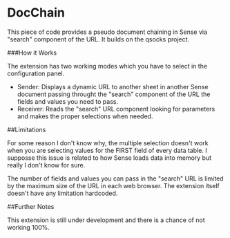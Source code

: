# DocChain

This piece of code provides a pseudo document chaining in Sense via "search" component of the URL.
It builds on the qsocks project.

###How it Works

The extension has two working modes which you have to select in the configuration panel.

- Sender: Displays a dynamic URL to another sheet in another Sense document passing throught the "search" component of the URL the fields and values you need to pass.
- Receiver: Reads the "search" URL component looking for parameters and makes the proper selections when needed.


##Limitations

For some reason I don't know why, the multiple selection doesn't work when you are selecting values for the FIRST field of every data table.
I supposse this issue is related to how Sense loads data into memory but really I don't know for sure.

The number of fields and values you can pass in the "search" URL is limited by the maximum size of the URL in each web browser. The extension itself doesn't have any limitation hardcoded.


##Further Notes

This extension is still under development and there is a chance of not working 100%.
